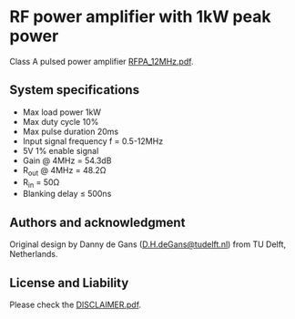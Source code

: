 # RF power amplifier with 1kW peak power

Class A pulsed power amplifier [RFPA_12MHz.pdf](RFPA_12MHz.pdf).

## System specifications
- Max load power 1kW
- Max duty cycle 10%
- Max pulse duration 20ms
- Input signal frequency f = 0.5-12MHz
- 5V 1% enable signal
- Gain @ 4MHz = 54.3dB
- R<sub>out</sub> @ 4MHz = 48.2&ohm;
- R<sub>in</sub> = 50&ohm;
- Blanking delay &le; 500ns

## Authors and acknowledgment
Original design by Danny de Gans (D.H.deGans@tudelft.nl) from TU Delft, Netherlands.

## License and Liability
Please check the [DISCLAIMER.pdf](DISCLAIMER.pdf).



